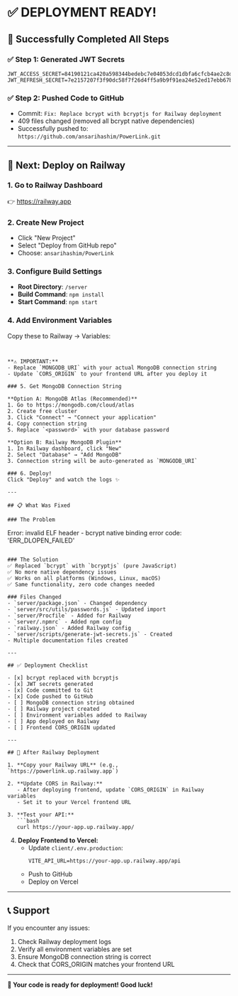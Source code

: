 # ✅ DEPLOYMENT READY!

## 🎉 Successfully Completed All Steps

### ✅ Step 1: Generated JWT Secrets
```
JWT_ACCESS_SECRET=84190121ca420a598344bedebc7e04053dcd1dbfa6cfcb4ae2c8d43ab88c836dada441c8b62ed6353d9386d87dfb139f2d975ee2c74b99e08f637cc97475c7de
JWT_REFRESH_SECRET=7e2157207f3f90dc58f7f26d4ff5a9b9f91ea24e52ed17ebb67b3a0a6307d5e3db01a057f9588f23db3b3f153d559836d9c4658d2b9abdc2da01da508438393e
```

### ✅ Step 2: Pushed Code to GitHub
- Commit: `Fix: Replace bcrypt with bcryptjs for Railway deployment`
- 409 files changed (removed all bcrypt native dependencies)
- Successfully pushed to: `https://github.com/ansarihashim/PowerLink.git`

---

## 🚀 Next: Deploy on Railway

### 1. Go to Railway Dashboard
👉 https://railway.app

### 2. Create New Project
- Click "New Project"
- Select "Deploy from GitHub repo"
- Choose: `ansarihashim/PowerLink`

### 3. Configure Build Settings
- **Root Directory**: `/server`
- **Build Command**: `npm install`
- **Start Command**: `npm start`

### 4. Add Environment Variables

Copy these to Railway → Variables:

```env


**⚠️ IMPORTANT:** 
- Replace `MONGODB_URI` with your actual MongoDB connection string
- Update `CORS_ORIGIN` to your frontend URL after you deploy it

### 5. Get MongoDB Connection String

**Option A: MongoDB Atlas (Recommended)**
1. Go to https://mongodb.com/cloud/atlas
2. Create free cluster
3. Click "Connect" → "Connect your application"
4. Copy connection string
5. Replace `<password>` with your database password

**Option B: Railway MongoDB Plugin**
1. In Railway dashboard, click "New"
2. Select "Database" → "Add MongoDB"
3. Connection string will be auto-generated as `MONGODB_URI`

### 6. Deploy!
Click "Deploy" and watch the logs ✨

---

## 📋 What Was Fixed

### The Problem
```
Error: invalid ELF header - bcrypt native binding error
code: 'ERR_DLOPEN_FAILED'
```

### The Solution
✅ Replaced `bcrypt` with `bcryptjs` (pure JavaScript)
✅ No more native dependency issues
✅ Works on all platforms (Windows, Linux, macOS)
✅ Same functionality, zero code changes needed

### Files Changed
- `server/package.json` - Changed dependency
- `server/src/utils/passwords.js` - Updated import
- `server/Procfile` - Added for Railway
- `server/.npmrc` - Added npm config
- `railway.json` - Added Railway config
- `server/scripts/generate-jwt-secrets.js` - Created
- Multiple documentation files created

---

## ✅ Deployment Checklist

- [x] bcrypt replaced with bcryptjs
- [x] JWT secrets generated
- [x] Code committed to Git
- [x] Code pushed to GitHub
- [ ] MongoDB connection string obtained
- [ ] Railway project created
- [ ] Environment variables added to Railway
- [ ] App deployed on Railway
- [ ] Frontend CORS_ORIGIN updated

---

## 🎯 After Railway Deployment

1. **Copy your Railway URL** (e.g., `https://powerlink.up.railway.app`)

2. **Update CORS in Railway:**
   - After deploying frontend, update `CORS_ORIGIN` in Railway variables
   - Set it to your Vercel frontend URL

3. **Test your API:**
   ```bash
   curl https://your-app.up.railway.app/
   ```

4. **Deploy Frontend to Vercel:**
   - Update `client/.env.production`:
     ```
     VITE_API_URL=https://your-app.up.railway.app/api
     ```
   - Push to GitHub
   - Deploy on Vercel

---

## 📞 Support

If you encounter any issues:
1. Check Railway deployment logs
2. Verify all environment variables are set
3. Ensure MongoDB connection string is correct
4. Check that CORS_ORIGIN matches your frontend URL

---

**🎊 Your code is ready for deployment! Good luck!**

